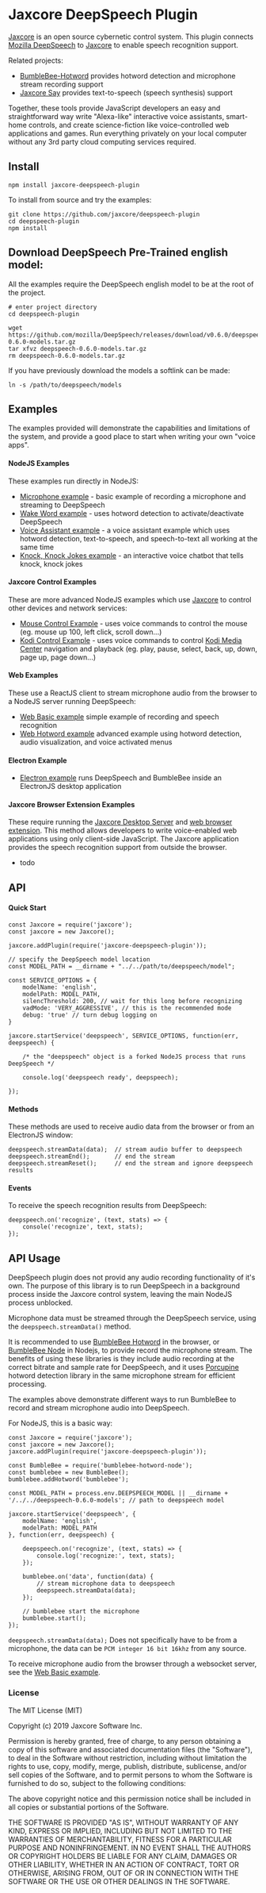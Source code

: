 Jaxcore DeepSpeech Plugin
=======

[Jaxcore](https://github.com/jaxcore/jaxcore) is an open source cybernetic control system.
This plugin connects [Mozilla DeepSpeech](https://github.com/mozilla/DeepSpeech)
to [Jaxcore](https://github.com/jaxcore/jaxcore) to enable speech recognition support.

Related projects:

- [BumbleBee-Hotword](https://github.com/jaxcore/bumblebee-hotword) provides hotword detection and microphone stream recording support
- [Jaxcore Say](https://github.com/jaxcore/jaxcore-say) provides text-to-speech (speech synthesis) support

Together, these tools provide JavaScript developers an easy and straightforward way write "Alexa-like" interactive voice assistants, smart-home controls, and create science-fiction like voice-controlled web applications and games.
Run everything privately on your local computer without any 3rd party cloud computing services required.

## Install

```
npm install jaxcore-deepspeech-plugin
```

To install from source and try the examples:

```
git clone https://github.com/jaxcore/deepspeech-plugin
cd deepspeech-plugin
npm install
```

## Download DeepSpeech Pre-Trained english model:

All the examples require the DeepSpeech english model to be at the root of the project.

```
# enter project directory
cd deepspeech-plugin

wget https://github.com/mozilla/DeepSpeech/releases/download/v0.6.0/deepspeech-0.6.0-models.tar.gz
tar xfvz deepspeech-0.6.0-models.tar.gz
rm deepspeech-0.6.0-models.tar.gz
```

If you have previously download the models a softlink can be made:

```
ln -s /path/to/deepspeech/models
```

## Examples

The examples provided will demonstrate the capabilities and limitations of the system, and provide a good place to start when writing your own "voice apps".

#### NodeJS Examples

These examples run directly in NodeJS:

- [Microphone example](https://github.com/jaxcore/deepspeech-plugin/tree/master/examples/node-microphone) - basic example of recording a microphone and streaming to DeepSpeech
- [Wake Word example](https://github.com/jaxcore/deepspeech-plugin/tree/master/examples/node-wakeword) - uses hotword detection to activate/deactivate DeepSpeech
- [Voice Assistant example](https://github.com/jaxcore/deepspeech-plugin/tree/master/examples/node-voiceassistant) - a voice assistant example which uses hotword detection, text-to-speech, and speech-to-text all working at the same time
- [Knock, Knock Jokes example](https://github.com/jaxcore/deepspeech-plugin/tree/master/examples/node-knockknock) - an interactive voice chatbot that tells knock, knock jokes

#### Jaxcore Control Examples

These are more advanced NodeJS examples which use [Jaxcore](https://github.com/jaxcore/jaxcore) to control other devices and network services:

- [Mouse Control Example](https://github.com/jaxcore/deepspeech-plugin/tree/master/examples/jaxcore-voicemouse-adapter) - uses voice commands to control the mouse (eg. mouse up 100, left click, scroll down...)
- [Kodi Control Example](https://github.com/jaxcore/deepspeech-plugin/tree/master/examples/jaxcore-kodi-speech-adapter) - uses voice commands to control [Kodi Media Center](https://kodi.tv/) navigation and playback (eg. play, pause, select, back, up, down, page up, page down...)


#### Web Examples

These use a ReactJS client to stream microphone audio from the browser to a NodeJS server running DeepSpeech:

- [Web Basic example](https://github.com/jaxcore/deepspeech-plugin/tree/master/examples/web-basic-example) simple example of recording and speech recognition
- [Web Hotword example](https://github.com/jaxcore/deepspeech-plugin/tree/master/examples/web-hotword-example) advanced example using hotword detection, audio visualization, and voice activated menus

#### Electron Example

- [Electron example](https://github.com/jaxcore/deepspeech-plugin/tree/master/examples/electron-example) runs DeepSpeech and BumbleBee inside an ElectronJS desktop application

#### Jaxcore Browser Extension Examples

These require running the [Jaxcore Desktop Server]() and [web browser extension]().  This method allows developers to write voice-enabled web applications using only client-side JavaScript.  The Jaxcore application provides the speech recognition support from outside the browser.

- todo


## API

#### Quick Start

```
const Jaxcore = require('jaxcore');
const jaxcore = new Jaxcore();

jaxcore.addPlugin(require('jaxcore-deepspeech-plugin'));

// specify the DeepSpeech model location
const MODEL_PATH = __dirname + "../../path/to/deepspeech/model";

const SERVICE_OPTIONS = {
	modelName: 'english',
	modelPath: MODEL_PATH,
	silencThreshold: 200, // wait for this long before recognizing
	vadMode: 'VERY_AGGRESSIVE', // this is the recommended mode
	debug: 'true' // turn debug logging on
}

jaxcore.startService('deepspeech', SERVICE_OPTIONS, function(err, deepspeech) {

	/* the "deepspeech" object is a forked NodeJS process that runs DeepSpeech */

	console.log('deepspeech ready', deepspeech);

});
```

#### Methods

These methods are used to receive audio data from the browser or from an ElectronJS window:

```
deepspeech.streamData(data);  // stream audio buffer to deepspeech
deepspeech.streamEnd();       // end the stream
deepspeech.streamReset();     // end the stream and ignore deepspeech results
```

#### Events

To receive the speech recognition results from DeepSpeech:

```
deepspeech.on('recognize', (text, stats) => {
    console('recognize', text, stats);
});
```

## API Usage

DeepSpeech plugin does not provid any audio recording functionality of it's own.  The purpose of this library is to run DeepSpeech in a background process inside the Jaxcore control system, leaving the main NodeJS process unblocked.

Microphone data must be streamed through the DeepSpeech service, using the `deepspeech.streamData()` method.

It is recommended to use [BumbleBee Hotword]() in the browser, or [BumbleBee Node]() in Nodejs, to provide record the microphone stream.  The benefits of using these libraries is they include audio recording at the correct bitrate and sample rate for DeepSpeech, and it uses [Porcupine](https://github.com/Picovoice/Porcupine) hotword detection library in the same microphone stream for efficient processing.

The examples above demonstrate different ways to run BumbleBee to record and stream microphone audio into DeepSpeech.

For NodeJS, this is a basic way:

```
const Jaxcore = require('jaxcore');
const jaxcore = new Jaxcore();
jaxcore.addPlugin(require('jaxcore-deepspeech-plugin'));

const BumbleBee = require('bumblebee-hotword-node');
const bumblebee = new BumbleBee();
bumblebee.addHotword('bumblebee');

const MODEL_PATH = process.env.DEEPSPEECH_MODEL || __dirname + '/../../deepspeech-0.6.0-models'; // path to deepspeech model

jaxcore.startService('deepspeech', {
	modelName: 'english',
	modelPath: MODEL_PATH
}, function(err, deepspeech) {
	
	deepspeech.on('recognize', (text, stats) => {
		console.log('recognize:', text, stats);
	});
	
	bumblebee.on('data', function(data) {
		// stream microphone data to deepspeech
		deepspeech.streamData(data);
	});
	
	// bumblebee start the microphone
	bumblebee.start();
});
```

`deepspeech.streamData(data);` Does not specifically have to be from a microphone, the data can be `PCM integer 16 bit 16khz` from any source.

To receive microphone audio from the browser through a websocket server, see the [Web Basic example](https://github.com/jaxcore/deepspeech-plugin/tree/master/examples/web-basic-example).


### License

The MIT License (MIT)

Copyright (c) 2019 Jaxcore Software Inc.

Permission is hereby granted, free of charge, to any person obtaining a copy
of this software and associated documentation files (the "Software"), to deal
in the Software without restriction, including without limitation the rights
to use, copy, modify, merge, publish, distribute, sublicense, and/or sell
copies of the Software, and to permit persons to whom the Software is
furnished to do so, subject to the following conditions:

The above copyright notice and this permission notice shall be included in all
copies or substantial portions of the Software.

THE SOFTWARE IS PROVIDED "AS IS", WITHOUT WARRANTY OF ANY KIND, EXPRESS OR
IMPLIED, INCLUDING BUT NOT LIMITED TO THE WARRANTIES OF MERCHANTABILITY,
FITNESS FOR A PARTICULAR PURPOSE AND NONINFRINGEMENT. IN NO EVENT SHALL THE
AUTHORS OR COPYRIGHT HOLDERS BE LIABLE FOR ANY CLAIM, DAMAGES OR OTHER
LIABILITY, WHETHER IN AN ACTION OF CONTRACT, TORT OR OTHERWISE, ARISING FROM,
OUT OF OR IN CONNECTION WITH THE SOFTWARE OR THE USE OR OTHER DEALINGS IN THE
SOFTWARE.
